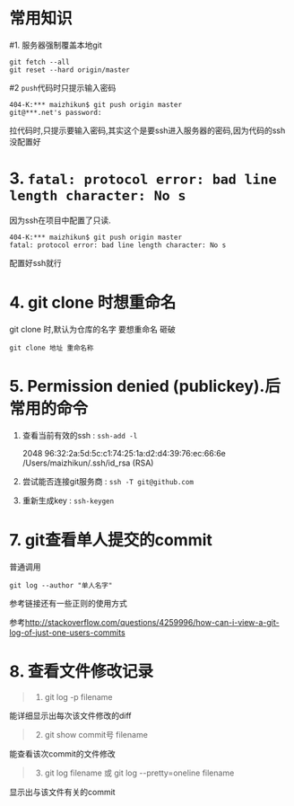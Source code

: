 # 常用知识

#1. 服务器强制覆盖本地git

```git
git fetch --all  
git reset --hard origin/master
```

#2 `push`代码时只提示输入密码

```git
404-K:*** maizhikun$ git push origin master
git@***.net's password:
```

拉代码时,只提示要输入密码,其实这个是要ssh进入服务器的密码,因为代码的ssh没配置好

# 3. `fatal: protocol error: bad line length character: No s`

因为ssh在项目中配置了只读.

```git
404-K:*** maizhikun$ git push origin master
fatal: protocol error: bad line length character: No s
```

配置好ssh就行

# 4. git clone 时想重命名

git clone 时,默认为仓库的名字 要想重命名 砸破

`git clone 地址 重命名称`

# 5. Permission denied (publickey).后常用的命令

1. 查看当前有效的ssh : `ssh-add -l`
      
      2048 96:32:2a:5d:5c:c1:74:25:1a:d2:d4:39:76:ec:66:6e /Users/maizhikun/.ssh/id_rsa (RSA)
2. 尝试能否连接git服务商 : `ssh -T git@github.com`
3. 重新生成key : `ssh-keygen`

# 7. git查看单人提交的commit

普通调用

`git log --author "单人名字"`

参考链接还有一些正则的使用方式

参考<http://stackoverflow.com/questions/4259996/how-can-i-view-a-git-log-of-just-one-users-commits>

# 8. 查看文件修改记录

> 1. git log -p filename

能详细显示出每次该文件修改的diff

> 2. git show commit号 filename

 能查看该次commit的文件修改
 
> 3. git log filename 或 git log --pretty=oneline filename

 显示出与该文件有关的commit
 
   

